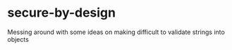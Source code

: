 # secure-by-design
Messing around with some ideas on making difficult to validate strings into objects
